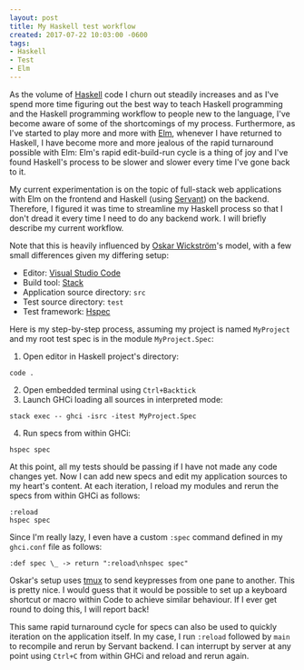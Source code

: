 ```yaml
---
layout: post
title: My Haskell test workflow
created: 2017-07-22 10:03:00 -0600
tags:
- Haskell
- Test
- Elm
---
```

As the volume of [Haskell][haskell] code I churn out steadily increases and as I've spend more time figuring out the best way to teach Haskell programming and the Haskell programming workflow to people new to the language, I've become aware of some of the shortcomings of my process. Furthermore, as I've started to play more and more with [Elm][elm-lang], whenever I have returned to Haskell, I have become more and more jealous of the rapid turnaround possible with Elm: Elm's rapid edit-build-run cycle is a thing of joy and I've found Haskell's process to be slower and slower every time I've gone back to it.

My current experimentation is on the topic of full-stack web applications with Elm on the frontend and Haskell (using [Servant]) on the backend. Therefore, I figured it was time to streamline my Haskell process so that I don't dread it every time I need to do any backend work. I will briefly describe my current workflow.

Note that this is heavily influenced by [Oskar Wickstr&ouml;m][wickstrom]'s model, with a few small differences given my differing setup:

* Editor: [Visual Studio Code][vscode]
* Build tool: [Stack][stack]
* Application source directory: `src`
* Test source directory: `test`
* Test framework: [Hspec][hspec]

Here is my step-by-step process, assuming my project is named `MyProject` and my root test spec is in the module `MyProject.Spec`:

1. Open editor in Haskell project's directory:
```
code .
```
2. Open embedded terminal using `Ctrl+Backtick`
3. Launch GHCi loading all sources in interpreted mode:
```
stack exec -- ghci -isrc -itest MyProject.Spec
```
4. Run specs from within GHCi:
```
hspec spec
```

At this point, all my tests should be passing if I have not made any code changes yet. Now I can add new specs and edit my application sources to my heart's content. At each iteration, I reload my modules and rerun the specs from within GHCi as follows:

```
:reload
hspec spec
```

Since I'm really lazy, I even have a custom `:spec` command defined in my `ghci.conf` file as follows:

```
:def spec \_ -> return ":reload\nhspec spec"
```

Oskar's setup uses [tmux][tmux] to send keypresses from one pane to another. This is pretty nice. I would guess that it would be possible to set up a keyboard shortcut or macro within Code to achieve similar behaviour. If I ever get round to doing this, I will report back!

This same rapid turnaround cycle for specs can also be used to quickly iteration on the application itself. In my case, I run `:reload` followed by `main` to recompile and rerun by Servant backend. I can interrupt by server at any point using `Ctrl+C` from within GHCi and reload and rerun again.

[elm-lang]: http://elm-lang.org/
[haskell]: http://haskell.org/
[hspec]: https://hspec.github.io/
[servant]: http://hackage.haskell.org/package/servant
[stack]: https://haskellstack.org/
[tmux]: https://tmux.github.io/
[vscode]: https://www.google.com/url?sa=t&rct=j&q=&esrc=s&source=web&cd=1&cad=rja&uact=8&ved=0ahUKEwj895a8pJ3VAhUP32MKHeAWC8AQFggmMAA&url=https%3A%2F%2Fcode.visualstudio.com%2F&usg=AFQjCNFJKyN71_pTGlo3tbjTpAWVghKtHg
[wickstrom]: https://wickstrom.tech/programming/2016/04/19/a-faster-test-workflow-for-haskell.html
